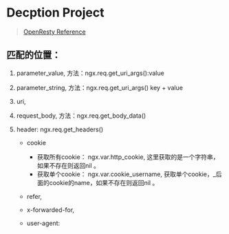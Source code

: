 # Decption Project

> [OpenResty Reference](https://openresty-reference.readthedocs.io/en/latest/Lua_Nginx_API/#ngxreqget_uri_args)

## 匹配的位置：

1. parameter_value, 方法：ngx.req.get_uri_args():value

2. parameter_string, 方法：ngx.req.get_uri_args() key + value

3. uri, 

4. request_body, 方法：ngx.req.get_body_data()

5. header: ngx.req.get_headers()

   - cookie
     - 获取所有cookie： ngx.var.http_cookie,  这里获取的是一个字符串，如果不存在则返回nil 。
     - 获取单个cookie： ngx.var.cookie_username, 获取单个cookie，_后面的cookie的name，如果不存在则返回nil 。

   - refer,

   - x-forwarded-for, 

   - user-agent:

